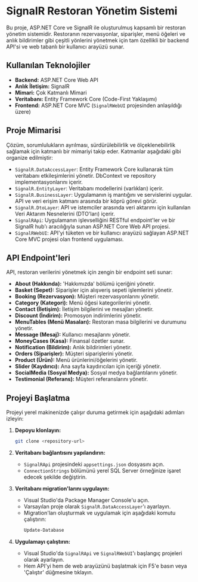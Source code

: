 # SignalR Restoran Yönetim Sistemi

Bu proje, ASP.NET Core ve SignalR ile oluşturulmuş kapsamlı bir restoran yönetim sistemidir. Restoranın rezervasyonlar, siparişler, menü öğeleri ve anlık bildirimler gibi çeşitli yönlerini yönetmek için tam özellikli bir backend API'si ve web tabanlı bir kullanıcı arayüzü sunar.

## Kullanılan Teknolojiler

- **Backend:** ASP.NET Core Web API
- **Anlık İletişim:** SignalR
- **Mimari:** Çok Katmanlı Mimari 
- **Veritabanı:** Entity Framework Core (Code-First Yaklaşımı)
- **Frontend:** ASP.NET Core MVC (`SignalRWebUI` projesinden anlaşıldığı üzere)

## Proje Mimarisi

Çözüm, sorumlulukların ayrılması, sürdürülebilirlik ve ölçeklenebilirlik sağlamak için katmanlı bir mimariyi takip eder. Katmanlar aşağıdaki gibi organize edilmiştir:

- `SignalR.DataAccessLayer`: Entity Framework Core kullanarak tüm veritabanı etkileşimlerini yönetir. DbContext ve repository implementasyonlarını içerir.
- `SignalR.EntityLayer`: Veritabanı modellerini (varlıkları) içerir.
- `SignalR.BusinessLayer`: Uygulamanın iş mantığını ve servislerini uygular. API ve veri erişim katmanı arasında bir köprü görevi görür.
- `SignalR.DtoLayer`: API ve istemciler arasında veri aktarımı için kullanılan Veri Aktarım Nesnelerini (DTO'ları) içerir.
- `SignalRApi`: Uygulamanın işlevselliğini RESTful endpoint'ler ve bir SignalR hub'ı aracılığıyla sunan ASP.NET Core Web API projesi.
- `SignalRWebUI`: API'yi tüketen ve bir kullanıcı arayüzü sağlayan ASP.NET Core MVC projesi olan frontend uygulaması.

## API Endpoint'leri

API, restoran verilerini yönetmek için zengin bir endpoint seti sunar:

- **About (Hakkında):** 'Hakkımızda' bölümü içeriğini yönetir.
- **Basket (Sepet):** Siparişler için alışveriş sepeti işlemlerini yönetir.
- **Booking (Rezervasyon):** Müşteri rezervasyonlarını yönetir.
- **Category (Kategori):** Menü öğesi kategorilerini yönetir.
- **Contact (İletişim):** İletişim bilgilerini ve mesajları yönetir.
- **Discount (İndirim):** Promosyon indirimlerini yönetir.
- **MenuTables (Menü Masaları):** Restoran masa bilgilerini ve durumunu yönetir.
- **Message (Mesaj):** Kullanıcı mesajlarını yönetir.
- **MoneyCases (Kasa):** Finansal özetler sunar.
- **Notification (Bildirim):** Anlık bildirimleri yönetir.
- **Orders (Siparişler):** Müşteri siparişlerini yönetir.
- **Product (Ürün):** Menü ürünlerini/öğelerini yönetir.
- **Slider (Kaydırıcı):** Ana sayfa kaydırıcıları için içeriği yönetir.
- **SocialMedia (Sosyal Medya):** Sosyal medya bağlantılarını yönetir.
- **Testimonial (Referans):** Müşteri referanslarını yönetir.

## Projeyi Başlatma

Projeyi yerel makinenizde çalışır duruma getirmek için aşağıdaki adımları izleyin:

1.  **Depoyu klonlayın:**
    ```bash
    git clone <repository-url>
    ```
2.  **Veritabanı bağlantısını yapılandırın:**
    - `SignalRApi` projesindeki `appsettings.json` dosyasını açın.
    - `ConnectionStrings` bölümünü yerel SQL Server örneğinize işaret edecek şekilde değiştirin.

3.  **Veritabanı migration'larını uygulayın:**
    - Visual Studio'da Package Manager Console'u açın.
    - Varsayılan proje olarak `SignalR.DataAccessLayer`'ı ayarlayın.
    - Migration'ları oluşturmak ve uygulamak için aşağıdaki komutu çalıştırın:
      ```powershell
      Update-Database
      ```

4.  **Uygulamayı çalıştırın:**
    - Visual Studio'da `SignalRApi` ve `SignalRWebUI`'ı başlangıç projeleri olarak ayarlayın.
    - Hem API'yi hem de web arayüzünü başlatmak için F5'e basın veya 'Çalıştır' düğmesine tıklayın.
